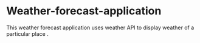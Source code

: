 # Weather-forecast-application
This weather forecast application uses weather API to display weather of a particular place .
